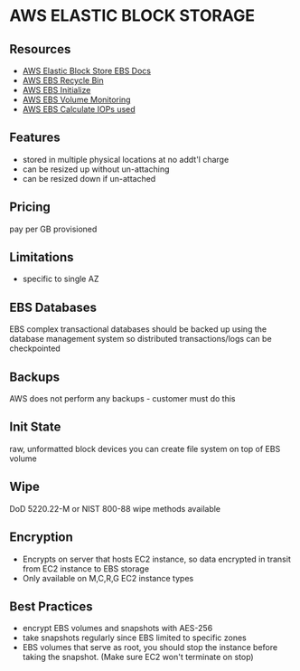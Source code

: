 # AWS ELASTIC BLOCK STORAGE

## Resources

- [AWS Elastic Block Store EBS Docs](https://docs.aws.amazon.com/AWSEC2/latest/UserGuide/AmazonEBS.html)
- [AWS EBS Recycle Bin](https://docs.aws.amazon.com/AWSEC2/latest/UserGuide/recycle-bin.html)
- [AWS EBS Initialize](http://docs.aws.amazon.com/AWSEC2/latest/UserGuide/ebs-initialize.html)
- [AWS EBS Volume Monitoring](http://docs.aws.amazon.com/AWSEC2/latest/UserGuide/monitoring-volume-status.html)
- [AWS EBS Calculate IOPs used](https://onica.com/blog/managed-services/calculate-aws-ebs-volume-iops/)

## Features

- stored in multiple physical locations at no addt'l charge
- can be resized up without un-attaching
- can be resized down if un-attached

## Pricing

pay per GB provisioned

## Limitations

- specific to single AZ

## EBS Databases

EBS complex transactional databases should be backed up using the database
management system so distributed transactions/logs can be checkpointed

## Backups

AWS does not perform any backups - customer must do this

## Init State

raw, unformatted block devices
you can create file system on top of EBS volume

## Wipe

DoD 5220.22-M or NIST 800-88 wipe methods available

## Encryption

- Encrypts on server that hosts EC2 instance, so data encrypted in transit from
  EC2 instance to EBS storage
- Only available on M,C,R,G EC2 instance types

## Best Practices

- encrypt EBS volumes and snapshots with AES-256
- take snapshots regularly since EBS limited to specific zones
- EBS volumes that serve as root, you should stop the instance before taking the
  snapshot. (Make sure EC2 won't terminate on stop)
